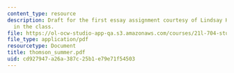 ```yaml
---
content_type: resource
description: Draft for the first essay assignment courtesy of Lindsay Hays, a student
  in the class.
file: https://ol-ocw-studio-app-qa.s3.amazonaws.com/courses/21l-704-studies-in-poetry-british-poetry-and-the-sciences-of-the-mind-fall-2004/cd927947a26a387c25b1e79e71f54503_thomson_summer.pdf
file_type: application/pdf
resourcetype: Document
title: thomson_summer.pdf
uid: cd927947-a26a-387c-25b1-e79e71f54503
---
```

